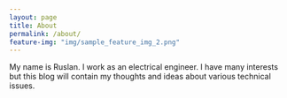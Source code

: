 ```yaml
---
layout: page
title: About
permalink: /about/
feature-img: "img/sample_feature_img_2.png"
---
```

My name is Ruslan. I work as an electrical engineer.
I have many interests but this blog will contain my thoughts and ideas about various technical issues. 
